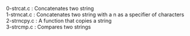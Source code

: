 0-strcat.c : Concatenates two string <br/>
1-strncat.c : Concatenates two string with a n as a specifier of characters <br/>
2-strncpy.c : A function that copies a string <br/>
3-strcmp.c : Compares two strings <br/>
